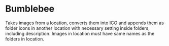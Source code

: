 # Bumblebee
Takes images from a location, converts them into ICO and appends them as folder icons in another location with necessary setting inside folders, including description. Images in location must have same names as the folders in location. 
